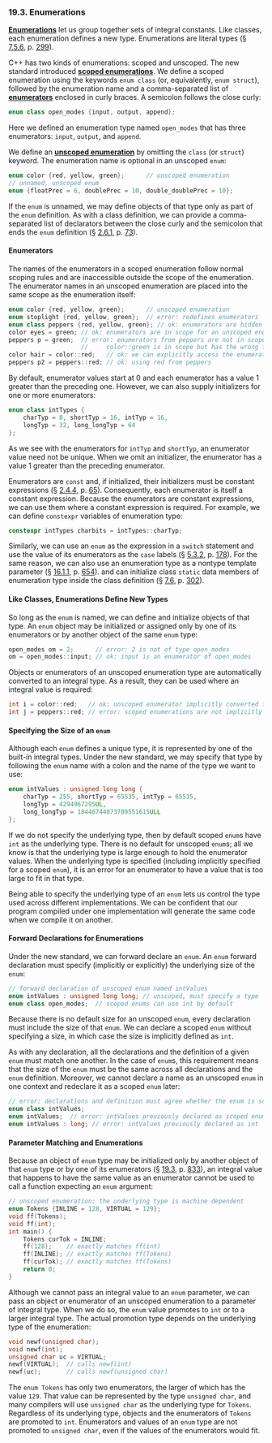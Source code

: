 <h3 id="filepos5202480">19.3. Enumerations</h3>
<p><strong><a href="186-defined_terms.html#filepos5400473" id="filepos5202609">Enumerations</a></strong> let us group together sets of integral constants. Like classes, each enumeration defines a new type. Enumerations are literal types (§ <a href="077-7.5._constructors_revisited.html#filepos2019288">7.5.6</a>, p. <a href="077-7.5._constructors_revisited.html#filepos2019288">299</a>).</p>
<p>C++ has two kinds of enumerations: scoped and unscoped. The new standard introduced <strong><a href="186-defined_terms.html#filepos5408904" id="filepos5203043">scoped enumerations</a></strong>. We define a scoped enumeration using the keywords <code>enum class</code> (or, equivalently, <code>enum struct</code>), followed by the enumeration name and a comma-separated list of <strong><a href="186-defined_terms.html#filepos5400698" id="filepos5203408">enumerators</a></strong> enclosed in curly braces. A semicolon follows the close curly:</p>
<a id="filepos5203580"></a><Badge type="tip" text="C++11" />

```c++
enum class open_modes {input, output, append};
```

<p>Here we defined an enumeration type named <code>open_modes</code> that has three enumerators: <code>input</code>, <code>output</code>, and <code>append</code>.</p>
<p>We define an <strong><a href="186-defined_terms.html#filepos5411279" id="filepos5204446">unscoped enumeration</a></strong> by omitting the <code>class</code> (or <code>struct</code>) keyword. The enumeration name is optional in an unscoped <code>enum</code>:</p>

```c++
enum color {red, yellow, green};      // unscoped enumeration
// unnamed, unscoped enum
enum {floatPrec = 6, doublePrec = 10, double_doublePrec = 10};
```

<p>If the <code>enum</code> is unnamed, we may define objects of that type only as part of the <code>enum</code> definition. As with a class definition, we can provide a comma-separated list of declarators between the close curly and the semicolon that ends the <code>enum</code> definition (§ <a href="026-2.6._defining_our_own_data_structures.html#filepos578460">2.6.1</a>, p. <a href="026-2.6._defining_our_own_data_structures.html#filepos578460">73</a>).</p>
<h4><a id="filepos5206115"></a>Enumerators</h4>
<p>The names of the enumerators in a scoped enumeration follow normal scoping rules and are inaccessible outside the scope of the enumeration. The enumerator names in an unscoped enumeration are placed into the same scope as the enumeration itself:</p>

```c++
enum color {red, yellow, green};      // unscoped enumeration
enum stoplight {red, yellow, green};  // error: redefines enumerators
enum class peppers {red, yellow, green}; // ok: enumerators are hidden
color eyes = green; // ok: enumerators are in scope for an unscoped enumeration
peppers p = green;  // error: enumerators from peppers are not in scope
                    //     color::green is in scope but has the wrong type
color hair = color::red;   // ok: we can explicitly access the enumerators
peppers p2 = peppers::red; // ok: using red from peppers
```

<p>By default, enumerator values start at 0 and each enumerator has a value 1 greater than the preceding one. However, we can also supply initializers for one or more enumerators:</p>

```c++
enum class intTypes {
    charTyp = 8, shortTyp = 16, intTyp = 16,
    longTyp = 32, long_longTyp = 64
};
```

<p>As we see with the enumerators for <code>intTyp</code> and <code>shortTyp</code>, an enumerator value need not be unique. When we omit an initializer, the enumerator has a value 1 greater than the preceding enumerator.</p>
<p>Enumerators are <code>const</code> and, if initialized, their initializers must be constant expressions (§ <a href="024-2.4._const_qualifier.html#filepos520427">2.4.4</a>, p. <a href="024-2.4._const_qualifier.html#filepos520427">65</a>). Consequently, each enumerator is itself a constant expression. Because the enumerators are constant expressions, we can use them where a constant expression is required. For example, we can define <code>constexpr</code> variables of enumeration type:</p>

```c++
constexpr intTypes charbits = intTypes::charTyp;
```

<p>Similarly, we can use an <code>enum</code> as the expression in a <code>switch</code> statement and use the value of its enumerators as the <code>case</code> labels (§ <a href="056-5.3._conditional_statements.html#filepos1278126">5.3.2</a>, p. <a href="056-5.3._conditional_statements.html#filepos1278126">178</a>). For the same reason, we can also use an enumeration type as a nontype template parameter (§ <a href="154-16.1._defining_a_template.html#filepos4156441">16.1.1</a>, p. <a href="154-16.1._defining_a_template.html#filepos4156441">654</a>). and can initialize class <code>static</code> data members of enumeration type inside the class definition (§ <a href="078-7.6._static_class_members.html#filepos2028441">7.6</a>, p. <a href="078-7.6._static_class_members.html#filepos2028441">302</a>).</p>
<h4>Like Classes, Enumerations Define New Types</h4>
<p>So long as the <code>enum</code> is named, we can define and initialize objects of that type. An <code>enum</code> object may be initialized or assigned only by one of its enumerators or by another object of the same <code>enum</code> type:</p>

```c++
open_modes om = 2;      // error: 2 is not of type open_modes
om = open_modes::input; // ok: input is an enumerator of open_modes
```

<p><a id="filepos5212883"></a>Objects or enumerators of an unscoped enumeration type are automatically converted to an integral type. As a result, they can be used where an integral value is required:</p>

```c++
int i = color::red;   // ok: unscoped enumerator implicitly converted to int
int j = peppers::red; // error: scoped enumerations are not implicitly converted
```

<h4>Specifying the Size of an <code>enum</code></h4>
<a id="filepos5213988"></a><Badge type="tip" text="C++11" />
<p>Although each <code>enum</code> defines a unique type, it is represented by one of the built-in integral types. Under the new standard, we may specify that type by following the <code>enum</code> name with a colon and the name of the type we want to use:</p>

```c++
enum intValues : unsigned long long {
    charTyp = 255, shortTyp = 65535, intTyp = 65535,
    longTyp = 4294967295UL,
    long_longTyp = 18446744073709551615ULL
};
```

<p>If we do not specify the underlying type, then by default scoped <code>enum</code>s have <code>int</code> as the underlying type. There is no default for unscoped <code>enum</code>s; all we know is that the underlying type is large enough to hold the enumerator values. When the underlying type is specified (including implicitly specified for a scoped <code>enum</code>), it is an error for an enumerator to have a value that is too large to fit in that type.</p>
<p>Being able to specify the underlying type of an <code>enum</code> lets us control the type used across different implementations. We can be confident that our program compiled under one implementation will generate the same code when we compile it on another.</p>
<h4>Forward Declarations for Enumerations</h4>
<a id="filepos5216202"></a><Badge type="tip" text="C++11" />
<p>Under the new standard, we can forward declare an <code>enum</code>. An <code>enum</code> forward declaration must specify (implicitly or explicitly) the underlying size of the <code>enum</code>:</p>

```c++
// forward declaration of unscoped enum named intValues
enum intValues : unsigned long long; // unscoped, must specify a type
enum class open_modes;  // scoped enums can use int by default
```

<p>Because there is no default size for an unscoped <code>enum</code>, every declaration must include the size of that <code>enum</code>. We can declare a scoped <code>enum</code> without specifying a size, in which case the size is implicitly defined as <code>int</code>.</p>
<p>As with any declaration, all the declarations and the definition of a given <code>enum</code> must match one another. In the case of <code>enum</code>s, this requirement means that the size of the <code>enum</code> must be the same across all declarations and the <code>enum</code> definition. Moreover, we cannot declare a name as an unscoped <code>enum</code> in one context and redeclare it as a scoped <code>enum</code> later:</p>

```c++
// error: declarations and definition must agree whether the enum is scoped or unscoped
enum class intValues;
enum intValues;  // error: intValues previously declared as scoped enum
enum intValues : long; // error: intValues previously declared as int
```

<h4><a id="filepos5220246"></a>Parameter Matching and Enumerations</h4>
<p>Because an object of <code>enum</code> type may be initialized only by another object of that <code>enum</code> type or by one of its enumerators (§ <a href="179-19.3._enumerations.html#filepos5202480">19.3</a>, p. <a href="179-19.3._enumerations.html#filepos5202480">833</a>), an integral value that happens to have the same value as an enumerator cannot be used to call a function expecting an <code>enum</code> argument:</p>

```c++
// unscoped enumeration; the underlying type is machine dependent
enum Tokens {INLINE = 128, VIRTUAL = 129};
void ff(Tokens);
void ff(int);
int main() {
    Tokens curTok = INLINE;
    ff(128);    // exactly matches ff(int)
    ff(INLINE); // exactly matches ff(Tokens)
    ff(curTok); // exactly matches ff(Tokens)
    return 0;
}
```

<p>Although we cannot pass an integral value to an <code>enum</code> parameter, we can pass an object or enumerator of an unscoped enumeration to a parameter of integral type. When we do so, the <code>enum</code> value promotes to <code>int</code> or to a larger integral type. The actual promotion type depends on the underlying type of the enumeration:</p>

```c++
void newf(unsigned char);
void newf(int);
unsigned char uc = VIRTUAL;
newf(VIRTUAL);  // calls newf(int)
newf(uc);       // calls newf(unsigned char)
```

<p>The <code>enum Tokens</code> has only two enumerators, the larger of which has the value <code>129</code>. That value can be represented by the type <code>unsigned char</code>, and many compilers will use <code>unsigned char</code> as the underlying type for <code>Tokens</code>. Regardless of its underlying type, objects and the enumerators of <code>Tokens</code> are promoted to <code>int</code>. Enumerators and values of an <code>enum</code> type are not promoted to <code>unsigned char</code>, even if the values of the enumerators would fit.</p>
